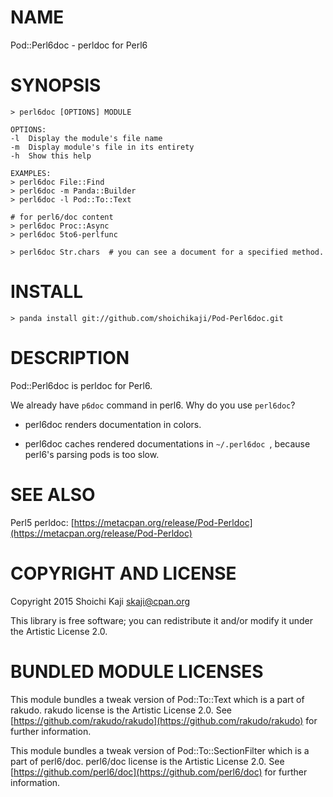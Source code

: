NAME
====

Pod::Perl6doc - perldoc for Perl6

SYNOPSIS
========

    > perl6doc [OPTIONS] MODULE

    OPTIONS:
    -l  Display the module's file name
    -m  Display module's file in its entirety
    -h  Show this help

    EXAMPLES:
    > perl6doc File::Find
    > perl6doc -m Panda::Builder
    > perl6doc -l Pod::To::Text

    # for perl6/doc content
    > perl6doc Proc::Async
    > perl6doc 5to6-perlfunc

    > perl6doc Str.chars  # you can see a document for a specified method.

INSTALL
=======

    > panda install git://github.com/shoichikaji/Pod-Perl6doc.git

DESCRIPTION
===========

Pod::Perl6doc is perldoc for Perl6.

We already have `p6doc` command in perl6. Why do you use `perl6doc`?

  * perl6doc renders documentation in colors.

  * perl6doc caches rendered documentations in `~/.perl6doc `, because perl6's parsing pods is too slow.

SEE ALSO
========

Perl5 perldoc: [https://metacpan.org/release/Pod-Perldoc](https://metacpan.org/release/Pod-Perldoc)

COPYRIGHT AND LICENSE
=====================

Copyright 2015 Shoichi Kaji <skaji@cpan.org>

This library is free software; you can redistribute it and/or modify it under the Artistic License 2.0.

BUNDLED MODULE LICENSES
=======================

This module bundles a tweak version of Pod::To::Text which is a part of rakudo. rakudo license is the Artistic License 2.0. See [https://github.com/rakudo/rakudo](https://github.com/rakudo/rakudo) for further information.

This module bundles a tweak version of Pod::To::SectionFilter which is a part of perl6/doc. perl6/doc license is the Artistic License 2.0. See [https://github.com/perl6/doc](https://github.com/perl6/doc) for further information.
